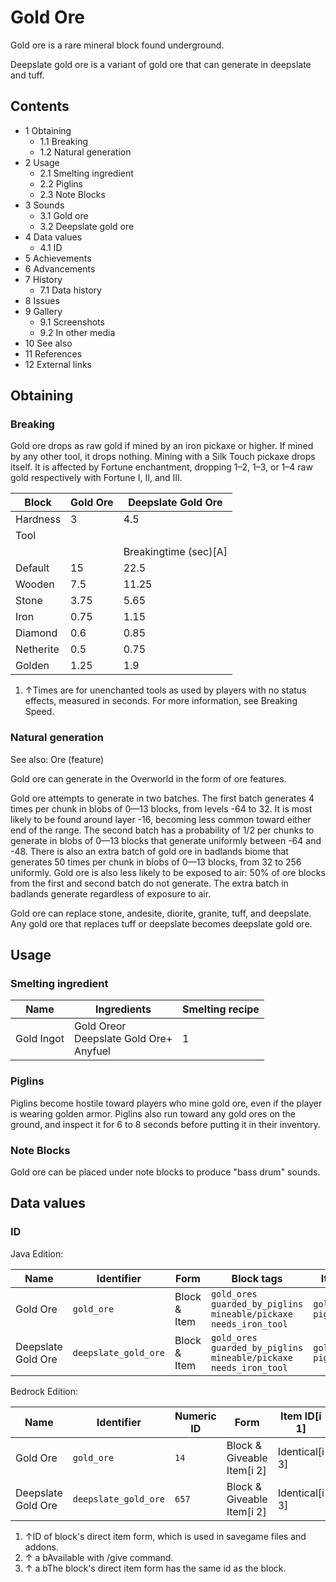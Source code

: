 # Gold Ore
Gold ore is a rare mineral block found underground.

Deepslate gold ore is a variant of gold ore that can generate in deepslate and tuff.

## Contents
- 1 Obtaining
	- 1.1 Breaking
	- 1.2 Natural generation
- 2 Usage
	- 2.1 Smelting ingredient
	- 2.2 Piglins
	- 2.3 Note Blocks
- 3 Sounds
	- 3.1 Gold ore
	- 3.2 Deepslate gold ore
- 4 Data values
	- 4.1 ID
- 5 Achievements
- 6 Advancements
- 7 History
	- 7.1 Data history
- 8 Issues
- 9 Gallery
	- 9.1 Screenshots
	- 9.2 In other media
- 10 See also
- 11 References
- 12 External links

## Obtaining
### Breaking
Gold ore drops as raw gold if mined by an iron pickaxe or higher. If mined by any other tool, it drops nothing. Mining with a Silk Touch pickaxe drops itself. It is affected by Fortune enchantment, dropping 1–2, 1–3, or 1–4 raw gold respectively with Fortune I, II, and III.

| Block     | Gold Ore | Deepslate Gold Ore    |
|-----------|----------|-----------------------|
| Hardness  | 3        | 4.5                   |
| Tool      |          |                       |
|           |          | Breakingtime (sec)[A] |
| Default   | 15       | 22.5                  |
| Wooden    | 7.5      | 11.25                 |
| Stone     | 3.75     | 5.65                  |
| Iron      | 0.75     | 1.15                  |
| Diamond   | 0.6      | 0.85                  |
| Netherite | 0.5      | 0.75                  |
| Golden    | 1.25     | 1.9                   |

1. ↑Times are for unenchanted tools as used by players with no status effects, measured in seconds. For more information, see Breaking Speed.

### Natural generation
See also: Ore (feature)

Gold ore can generate in the Overworld in the form of ore features. 

Gold ore attempts to generate in two batches. The first batch generates 4 times per chunk in blobs of 0—13 blocks, from levels -64 to 32. It is most likely to be found around layer -16, becoming less common toward either end of the range. The second batch has a probability of 1/2 per chunks to generate in blobs of 0—13 blocks that generate uniformly between -64 and -48. There is also an extra batch of gold ore in badlands biome that generates 50 times per chunk in blobs of 0—13 blocks, from 32 to 256 uniformly. Gold ore is also less likely to be exposed to air: 50% of ore blocks from the first and second batch do not generate. The extra batch in badlands generate regardless of exposure to air. 

Gold ore can replace stone, andesite, diorite, granite, tuff, and deepslate. Any gold ore that replaces tuff or deepslate becomes deepslate gold ore.


## Usage
### Smelting ingredient
| Name       | Ingredients                                    | Smelting recipe |
|------------|------------------------------------------------|-----------------|
| Gold Ingot | Gold Oreor<br/>Deepslate Gold Ore+<br/>Anyfuel | 1               |

### Piglins
Piglins become hostile toward players who mine gold ore, even if the player is wearing golden armor. Piglins also run toward any gold ores on the ground, and inspect it for 6 to 8 seconds before putting it in their inventory.

### Note Blocks
Gold ore can be placed under note blocks to produce "bass drum" sounds.

## Data values
### ID
Java Edition:

| Name               | Identifier           | Form         | Block tags                                                                        | Item tags                      | Translation key                      |
|--------------------|----------------------|--------------|-----------------------------------------------------------------------------------|--------------------------------|--------------------------------------|
| Gold Ore           | `gold_ore`           | Block & Item | `gold_ores`<br/>`guarded_by_piglins`<br/>`mineable/pickaxe`<br/>`needs_iron_tool` | `gold_ores`<br/>`piglin_loved` | `block.minecraft.gold_ore`           |
| Deepslate Gold Ore | `deepslate_gold_ore` | Block & Item | `gold_ores`<br/>`guarded_by_piglins`<br/>`mineable/pickaxe`<br/>`needs_iron_tool` | `gold_ores`<br/>`piglin_loved` | `block.minecraft.deepslate_gold_ore` |

Bedrock Edition:

| Name               | Identifier           | Numeric ID | Form                       | Item ID[i 1]   | Translation key                |
|--------------------|----------------------|------------|----------------------------|----------------|--------------------------------|
| Gold Ore           | `gold_ore`           | `14`       | Block & Giveable Item[i 2] | Identical[i 3] | `tile.gold_ore.name`           |
| Deepslate Gold Ore | `deepslate_gold_ore` | `657`      | Block & Giveable Item[i 2] | Identical[i 3] | `tile.deepslate_gold_ore.name` |

1. ↑ID of block's direct item form, which is used in savegame files and addons.
2. ↑ a bAvailable with /give command.
3. ↑ a bThe block's direct item form has the same id as the block.

